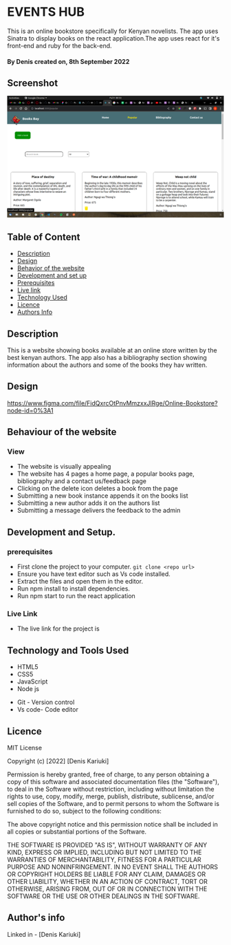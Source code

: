# EVENTS HUB

This is an online bookstore specifically for Kenyan novelists. The app uses Sinatra to display books on the react application.The app uses react for it's front-end and ruby for the back-end.

#### By **Denis** created on, 8th September 2022

## Screenshot
   ![image](./src/images/app-screenshot.png)


## Table of Content

- [Description](#description)
- [Design](#design)
- [Behavior of the website](#siteBehavior)
- [Development and set up](#setUp)
- [Prerequisites](#Prerequisites)
- [Live link](#Live-Link)
- [Technology Used](#technology-Used)
- [Licence](#licence)
- [Authors Info](#Authors-info)

## Description

This is a website showing books available at an online store written by the best kenyan authors. The app also has a bibliography section showing information about the authors and some of the books they hav written.

## Design
https://www.figma.com/file/FidQxrcOtPnvMmzxxJlRge/Online-Bookstore?node-id=0%3A1

## Behaviour of the website
### View
+ The website is visually appealing
+ The website has 4 pages a home page, a popular books page, bibliography and a contact us/feedback page
+ Clicking on the delete icon deletes a book from the page
+ Submitting a new book instance appends it on the books list
+ Submitting a new author adds it on the authors list
+ Submitting a message delivers the feedback to the admin


## Development and Setup.

### prerequisites
+ First clone the project to your computer. ```git clone <repo url>```
+ Ensure you have text editor such as Vs code installed.
+ Extract the files and open them in the editor.
+ Run npm install to install dependencies.
+ Run npm start to run the react application


### Live Link
* The live link for the project is 

## Technology and Tools Used

+ HTML5
+ CSS5
+ JavaScript
+ Node js
- Git - Version control
- Vs code- Code editor


## Licence
MIT License

Copyright (c) [2022] [Denis Kariuki]

Permission is hereby granted, free of charge, to any person obtaining a copy
of this software and associated documentation files (the "Software"), to deal
in the Software without restriction, including without limitation the rights
to use, copy, modify, merge, publish, distribute, sublicense, and/or sell
copies of the Software, and to permit persons to whom the Software is
furnished to do so, subject to the following conditions:

The above copyright notice and this permission notice shall be included in all
copies or substantial portions of the Software.

THE SOFTWARE IS PROVIDED "AS IS", WITHOUT WARRANTY OF ANY KIND, EXPRESS OR
IMPLIED, INCLUDING BUT NOT LIMITED TO THE WARRANTIES OF MERCHANTABILITY,
FITNESS FOR A PARTICULAR PURPOSE AND NONINFRINGEMENT. IN NO EVENT SHALL THE
AUTHORS OR COPYRIGHT HOLDERS BE LIABLE FOR ANY CLAIM, DAMAGES OR OTHER
LIABILITY, WHETHER IN AN ACTION OF CONTRACT, TORT OR OTHERWISE, ARISING FROM,
OUT OF OR IN CONNECTION WITH THE SOFTWARE OR THE USE OR OTHER DEALINGS IN THE
SOFTWARE.

## Author's info
Linked in - [Denis Kariuki]

